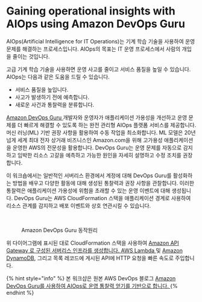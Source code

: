 

# Gaining operational insights with AIOps using Amazon DevOps Guru

AIOps(Artificial Intelligence for IT Operations)는 기계 학습 기술을 사용하여 운영 문제를 해결하는 프로세스입니다. AIOps의 목표는 IT 운영 프로세스에서 사람의 개입을 줄이는 것입니다.

고급 기계 학습 기술을 사용하면 운영 사고를 줄이고 서비스 품질을 높일 수 있습니다. AIOps는 다음과 같은 도움을 드릴 수 있습니다.

* 서비스 품질을 높입니다.
* 사고가 발생하기 전에 예측합니다.
* 새로운 사건과 통찰력을 분류합니다.

[Amazon DevOps Guru ](https://aws.amazon.com/devops-guru/)개발자와 운영자가 애플리케이션 가용성을 개선하고 운영 문제를 더 빠르게 해결할 수 있도록 하는 완전 관리형 AIOps 플랫폼 서비스를 제공합니다. 머신 러닝(ML) 기반 권장 사항을 활용하여 수동 작업을 최소화합니다. ML 모델은 20년 넘게 세계 최대 전자 상거래 비즈니스인 Amazon.com을 위해 고가용성 애플리케이션을 운영한 AWS의 전문성을 활용합니다. DevOps Guru는 운영 문제를 자동으로 감지하고 임박한 리소스 고갈을 예측하고 가능한 원인을 자세히 설명하고 수정 조치를 권장합니다.

이 워크숍에서는 일반적인 서버리스 환경에서 계정에 대해 DevOps Guru를 활성화하는 방법을 배우고 다양한 활동에 대해 생성된 통찰력과 권장 사항을 관찰합니다. 이러한 통찰력은 애플리케이션 가용성에 위험을 초래할 수 있는 운영 이벤트에 대해 생성됩니다. DevOps Guru는 AWS CloudFormation 스택을 애플리케이션 경계로 사용하여 리소스 관계를 감지하고 배포 이벤트와 상호 연관시킬 수 있습니다.

<figure><img src=".gitbook/assets/스크린샷 2023-02-20 오후 9.20.40.png" alt=""><figcaption><p>Amazon DevOps Guru 동작원리</p></figcaption></figure>

위 다이어그램에 표시된 대로 CloudFormation 스택을 사용하여 [Amazon API Gateway 로 구성된 서버리스 인프라를 생성합니다. ](https://aws.amazon.com/api-gateway)[AWS Lambda ](http://aws.amazon.com/lambda)및 [Amazon DynamoDB](https://aws.amazon.com/dynamodb/), 그리고 목록 레코드에 게시된 API에 HTTP 요청을 빠른 속도로 주입합니다.

{% hint style="info" %}
본 워크샵은 원본 AWS DevOps 블로그 [Amazon DevOps Guru를 사용하여 AIOps로 운영 통찰력 얻기를 기반으로 합니다. ](https://aws.amazon.com/blogs/devops/gaining-operational-insights-with-aiops-using-amazon-devops-guru/)
{% endhint %}
